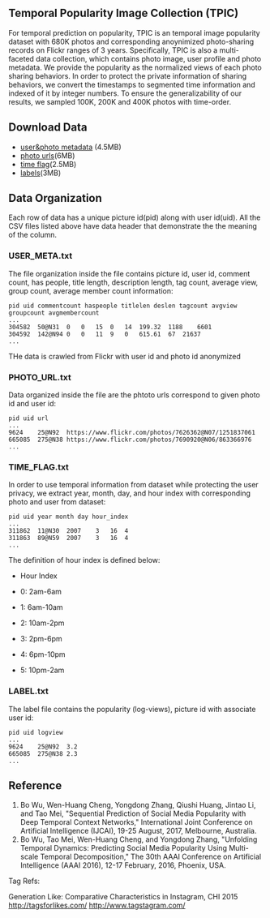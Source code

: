## Temporal Popularity Image Collection (TPIC)
For temporal prediction on popularity, TPIC is an temporal image popularity dataset with 680K photos and corresponding anoynimized photo-sharing records on Flickr ranges of 3 years. Specifically, TPIC is also a multi-faceted data collection, which contains photo image, user profile and photo metadata. We provide the popularity as the normalized views of each photo sharing behaviors. In order to protect the private information of sharing behaviors, we convert the timestamps to segmented time information and indexed of it by integer numbers. To ensure the generalizability of our results, we sampled 100K, 200K and 400K photos with time-order. 
## Download Data
* [user&photo metadata](https://drive.google.com/open?id=0B7yqoohfGsHNZjFPX21sY2h0ZmM) (4.5MB)
* [photo urls](https://drive.google.com/open?id=0B7yqoohfGsHNd2d3eUVjZ1VtOVk)(6MB)
* [time flag](https://drive.google.com/open?id=0B7yqoohfGsHNZnhuMzRfbnpfZHM)(2.5MB)
* [labels](https://drive.google.com/open?id=0B7yqoohfGsHNTUhLWmpxXzc4dGs)(3MB)

## Data Organization
Each row of data has a unique picture id(pid) along with user id(uid). All the CSV files listed above have data header that demonstrate the the meaning of the column.
### USER_META.txt
The file organization inside the file contains picture id, user id, comment count, has people, title length, description length, tag count, average view, group count, average member count information:  

```
pid uid commentcount haspeople titlelen deslen tagcount avgview groupcount avgmembercount  
...  
304582	50@N31	0	0	15	0	14	199.32	1188	6601
304592	142@N94	0	0	11	9	0	615.61	67	21637
... 
```
THe data is crawled from Flickr with user id and photo id anonymized
### PHOTO_URL.txt
Data organized inside the file are the phtoto urls correspond to given photo id and user id:
```
pid uid url
...
9624	25@N92	https://www.flickr.com/photos/7626362@N07/1251837061
665085	275@N38	https://www.flickr.com/photos/7690920@N06/863366976
...
```
### TIME_FLAG.txt
In order to use temporal information from dataset while protecting the user privacy, we extract year, month, day, and hour index with corresponding photo and user from dataset:
```
pid uid year month day hour_index
...
311862	11@N30	2007	3	16	4
311863	89@N59	2007	3	16	4
...
```
The definition of hour index is defined below:
* Hour Index

* 0: 2am-6am

* 1: 6am-10am

* 2: 10am-2pm

* 3: 2pm-6pm

* 4: 6pm-10pm

* 5: 10pm-2am

### LABEL.txt
The label file contains the popularity (log-views), picture id with associate user id:
```
pid uid logview
...
9624	25@N92	3.2
665085	275@N38	2.3
...
```
## Reference
1. Bo Wu, Wen-Huang Cheng, Yongdong Zhang, Qiushi Huang, Jintao Li, and Tao Mei, "Sequential Prediction of Social Media Popularity with Deep Temporal Context Networks," International Joint Conference on Artificial Intelligence (IJCAI), 19-25 August, 2017, Melbourne, Australia.
2. Bo Wu, Tao Mei, Wen-Huang Cheng, and Yongdong Zhang, "Unfolding Temporal Dynamics: Predicting Social Media Popularity Using Multi-scale Temporal Decomposition," The 30th AAAI Conference on Artificial Intelligence (AAAI 2016), 12-17 February, 2016, Phoenix, USA.

Tag Refs:

Generation Like: Comparative Characteristics in Instagram, CHI 2015
http://tagsforlikes.com/
http://www.tagstagram.com/

